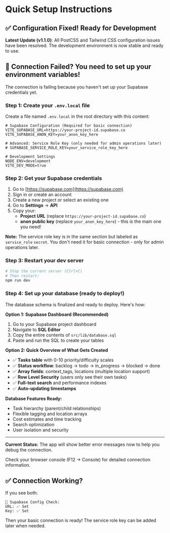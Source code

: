 # Quick Setup Instructions

## ✅ Configuration Fixed! Ready for Development

**Latest Update (v1.1.0)**: All PostCSS and Tailwind CSS configuration issues have been resolved. The development environment is now stable and ready to use.

## 🚨 Connection Failed? You need to set up your environment variables!

The connection is failing because you haven't set up your Supabase credentials yet.

### Step 1: Create your `.env.local` file

Create a file named `.env.local` in the root directory with this content:

```env
# Supabase Configuration (Required for basic connection)
VITE_SUPABASE_URL=https://your-project-id.supabase.co
VITE_SUPABASE_ANON_KEY=your_anon_key_here

# Advanced: Service Role Key (only needed for admin operations later)
# SUPABASE_SERVICE_ROLE_KEY=your_service_role_key_here

# Development Settings
NODE_ENV=development
VITE_DEV_MODE=true
```

### Step 2: Get your Supabase credentials

1. Go to [https://supabase.com](https://supabase.com)
2. Sign in or create an account
3. Create a new project or select an existing one
4. Go to **Settings** → **API**
5. Copy your:
   - **Project URL** (replace `https://your-project-id.supabase.co`)
   - **anon public key** (replace `your_anon_key_here`) - this is the main one you need!

**Note:** The service role key is in the same section but labeled as `service_role` `secret`. You don't need it for basic connection - only for admin operations later.

### Step 3: Restart your dev server

```bash
# Stop the current server (Ctrl+C)
# Then restart:
npm run dev
```

### Step 4: Set up your database (ready to deploy!)

The database schema is finalized and ready to deploy. Here's how:

**Option 1: Supabase Dashboard (Recommended)**

1. Go to your Supabase project dashboard
2. Navigate to **SQL Editor**
3. Copy the entire contents of `src/lib/database.sql`
4. Paste and run the SQL to create your tables

**Option 2: Quick Overview of What Gets Created**

- ✅ **Tasks table** with 0-10 priority/difficulty scales
- ✅ **Status workflow**: backlog → todo → in_progress → blocked → done
- ✅ **Array fields**: context_tags, locations (multiple location support)
- ✅ **Row Level Security** (users only see their own tasks)
- ✅ **Full-text search** and performance indexes
- ✅ **Auto-updating timestamps**

**Database Features Ready:**

- Task hierarchy (parent/child relationships)
- Flexible tagging and location arrays
- Cost estimates and time tracking
- Search optimization
- User isolation and security

---

**Current Status:** The app will show better error messages now to help you debug the connection.

Check your browser console (F12 → Console) for detailed connection information.

## ✅ Connection Working?

If you see both:

```
🔧 Supabase Config Check:
URL: ✅ Set
Key: ✅ Set
```

Then your basic connection is ready! The service role key can be added later when needed.
